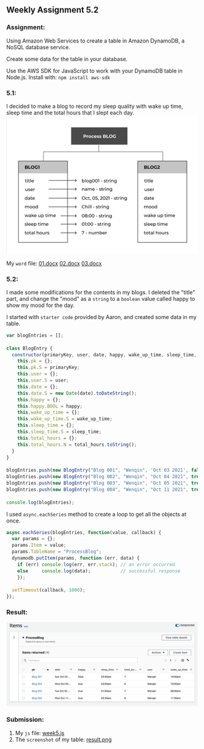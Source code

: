 ## Weekly Assignment 5.2



### Assignment:
Using Amazon Web Services to create a table in Amazon DynamoDB, a NoSQL database service.

Create some data for the table in your database.

Use the AWS SDK for JavaScript to work with your DynamoDB table in Node.js. Install with:
`npm install aws-sdk`


### 5.1:
I decided to make a blog to record my sleep quality with wake up time, sleep time and the total hours that I slept each day.
![(non)schema](https://github.com/kanodesu/ds-fall2021/blob/master/week5/week5.png "(non)schema")

My `word` file: [01.docx](https://github.com/kanodesu/ds-fall2021/blob/master/week5/01.docx)  [02.docx](https://github.com/kanodesu/ds-fall2021/blob/master/week5/02.docx) [03.docx](https://github.com/kanodesu/ds-fall2021/blob/master/week5/03.docx)

### 5.2:
I made some modifications for the contents in my blogs. I deleted the "title" part, and change the "mood" as a `string` to a `boolean` value called happy to show my mood for the day.

I started with `starter code` provided by Aaron, and created some data in my table.
```javascript
var blogEntries = [];

class BlogEntry {
  constructor(primaryKey, user, date, happy, wake_up_time, sleep_time, total_hours) {
    this.pk = {};
    this.pk.S = primaryKey;
    this.user = {};
    this.user.S = user;
    this.date = {}; 
    this.date.S = new Date(date).toDateString();
    this.happy = {};
    this.happy.BOOL = happy;  
    this.wake_up_time = {};
    this.wake_up_time.S = wake_up_time; 
    this.sleep_time = {};
    this.sleep_time.S = sleep_time; 
    this.total_hours = {};
    this.total_hours.N = total_hours.toString();
  }
}

blogEntries.push(new BlogEntry("Blog 001", "Wenqin", 'Oct 03 2021', false, "10:00am", "03:00am", 7));
blogEntries.push(new BlogEntry("Blog 002", "Wenqin", "Oct 04 2021", true, "10:00am", "02:00am", 8));
blogEntries.push(new BlogEntry("Blog 003", "Wenqin", "Oct 05 2021", true, "08:00am", "01:00am", 7));
blogEntries.push(new BlogEntry("Blog 004", "Wenqin", "Oct 11 2021", true, "11:30am", "03:30am", 8));

console.log(blogEntries);
```

I used `async.eachSeries` method to create a loop to get all the objects at once.
```javascript
async.eachSeries(blogEntries, function(value, callback) {
  var params = {};
  params.Item = value; 
  params.TableName = "ProcessBlog";
  dynamodb.putItem(params, function (err, data) {
    if (err) console.log(err, err.stack); // an error occurred
    else     console.log(data);           // successful response
    });  
    
  setTimeout(callback, 1000); 
});
```

### Result:
![result.png](https://github.com/kanodesu/ds-fall2021/blob/master/week5.2/result1.png "result.png")

### Submission:
1. My `js` file: [week5.js](https://github.com/kanodesu/ds-fall2021/blob/master/week5.2/week5%20(1).js)
2. The `screenshot` of my table: [result.png](https://github.com/kanodesu/ds-fall2021/blob/master/week5.2/result.png)



